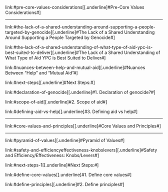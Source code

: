 link:#pre-core-values-considerations[[.underline]#Pre-Core Values
Considerations#]

____
link:#the-lack-of-a-shared-understanding-around-supporting-a-people-targeted-by-genocide[[.underline]#The
Lack of a Shared Understanding Around Supporting a People Targeted by
Genocide#]

link:#the-lack-of-a-shared-understanding-of-what-type-of-aid-ypc-is-best-suited-to-deliver[[.underline]#The
Lack of a Shared Understanding of What Type of Aid YPC is Best Suited to
Deliver#]

link:#nuances-between-help-and-mutual-aid[[.underline]#Nuances Between
“Help” and “Mutual Aid”#]

link:#next-steps[[.underline]#Next Steps:#]

link:#declaration-of-genocide[[.underline]#1. Declaration of genocide?#]

link:#scope-of-aid[[.underline]#2. Scope of aid#]

link:#defining-aid-vs-help[[.underline]#3. Defining aid vs help#]
____

link:#core-values-and-principles[[.underline]#Core Values and
Principles#]

____
link:#pyramid-of-values[[.underline]#Pyramid of Values#]

link:#safety-and-efficiencyeffectiveness-knobslevers[[.underline]#Safety
and Efficiency/Effectiveness: Knobs/Levers#]

link:#next-steps-1[[.underline]#Next Steps:#]

link:#define-core-values[[.underline]#1. Define core values#]

link:#define-principles[[.underline]#2. Define principles#]
